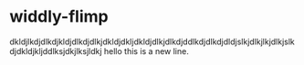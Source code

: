 # widdly-flimp
dkldjlkdjdlkdjkldjdlkdjdlkjdkldjdkljdkldjdlkjdlkdjddlkdjdlkdjdldjslkjdlkjlkjdlkjslkdjdkldjkljddlksjdkjlksjldkj
hello this is a new line.